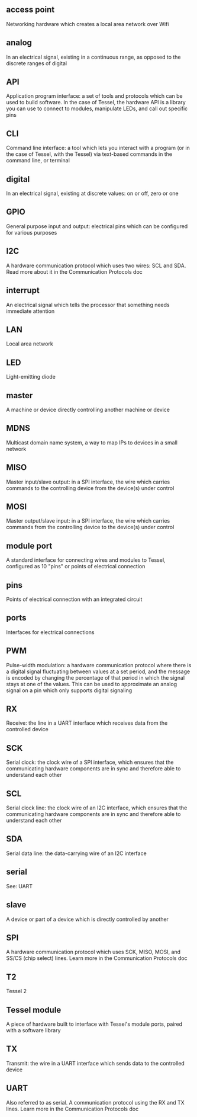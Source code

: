 ## access point
Networking hardware which creates a local area network over Wifi

## analog
In an electrical signal, existing in a continuous range, as opposed to the discrete ranges of digital

## API
Application program interface: a set of tools and protocols which can be used to build software. In the case of Tessel, the hardware API is a library you can use to connect to modules, manipulate LEDs, and call out specific pins

## CLI
Command line interface: a tool which lets you interact with a program (or in the case of Tessel, with the Tessel) via text-based commands in the command line, or terminal

## digital
In an electrical signal, existing at discrete values: on or off, zero or one

## GPIO
General purpose input and output: electrical pins which can be configured for various purposes

## I2C
A hardware communication protocol which uses two wires: SCL and SDA. Read more about it in the Communication Protocols doc

## interrupt
An electrical signal which tells the processor that something needs immediate attention

## LAN
Local area network

## LED
Light-emitting diode

## master
A machine or device directly controlling another machine or device

## MDNS
Multicast domain name system, a way to map IPs to devices in a small network

## MISO
Master input/slave output: in a SPI interface, the wire which carries commands to the controlling device from the device(s) under control

## MOSI
Master output/slave input: in a SPI interface, the wire which carries commands from the controlling device to the device(s) under control

## module port
A standard interface for connecting wires and modules to Tessel, configured as 10 "pins" or points of electrical connection

## pins
Points of electrical connection with an integrated circuit

## ports
Interfaces for electrical connections

## PWM
Pulse-width modulation: a hardware communication protocol where there is a digital signal fluctuating between values at a set period, and the message is encoded by changing the percentage of that period in which the signal stays at one of the values. This can be used to approximate an analog signal on a pin which only supports digital signaling

## RX
Receive: the line in a UART interface which receives data from the controlled device

## SCK
Serial clock: the clock wire of a SPI interface, which ensures that the communicating hardware components are in sync and therefore able to understand each other

## SCL
Serial clock line: the clock wire of an I2C interface, which ensures that the communicating hardware components are in sync and therefore able to understand each other

## SDA
Serial data line: the data-carrying wire of an I2C interface

## serial
See: UART

## slave
A device or part of a device which is directly controlled by another

## SPI
A hardware communication protocol which uses SCK, MISO, MOSI, and SS/CS (chip select) lines. Learn more in the Communication Protocols doc

## T2
Tessel 2

## Tessel module
A piece of hardware built to interface with Tessel's module ports, paired with a software library

## TX
Transmit: the wire in a UART interface which sends data to the controlled device

## UART
Also referred to as serial. A communication protocol using the RX and TX lines. Learn more in the Communication Protocols doc
